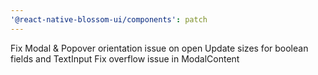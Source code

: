 ```yaml
---
'@react-native-blossom-ui/components': patch
---
```


Fix Modal & Popover orientation issue on open
Update sizes for boolean fields and TextInput
Fix overflow issue in ModalContent

